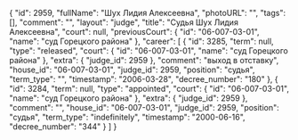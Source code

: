 {
    "id": 2959,
    "fullName": "Шух Лидия Алексеевна",
    "photoURL": "",
    "tags": [],
    "comment": "",
    "layout": "judge",
    "title": "Судья Шух Лидия Алексеевна",
    "court": null,
    "previousCourt": {
        "id": "06-007-03-01",
        "name": "суд Горецкого района"
    },
    "career": [
        {
            "id": 3285,
            "term": null,
            "type": "released",
            "court": {
                "id": "06-007-03-01",
                "name": "суд Горецкого района"
            },
            "extra": {
                "judge_id": 2959
            },
            "comment": "выход в отставку",
            "house_id": "06-007-03-01",
            "judge_id": 2959,
            "position": "судья",
            "term_type": "",
            "timestamp": "2006-03-28",
            "decree_number": "180"
        },
        {
            "id": 3284,
            "term": null,
            "type": "appointed",
            "court": {
                "id": "06-007-03-01",
                "name": "суд Горецкого района"
            },
            "extra": {
                "judge_id": 2959
            },
            "comment": "",
            "house_id": "06-007-03-01",
            "judge_id": 2959,
            "position": "судья",
            "term_type": "indefinitely",
            "timestamp": "2000-06-16",
            "decree_number": "344"
        }
    ]
}